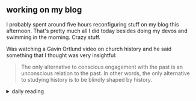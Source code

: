 ## working on my blog

I probably spent around five hours reconfiguring stuff on my blog this afternoon. That's pretty much all I did today besides doing my devos and swimming in the morning. Crazy stuff.

Was watching a Gavin Ortlund video on church history and he said something that I thought was very insightful:

> The only alternative to conscious engagement with the past is an unconscious relation to the past. In other words, the only alternative to studying history is to be blindly shaped by history.

<details markdown="1">
<summary>daily reading</summary>

| {{ page.date | date: "%B %-d, %Y" }} |
| :-------------: |
| [Deut. 23; Ps. 112–113; Isa. 50; Rev. 20]({% link pages/_Bible/Bible-year-1.md %}) |
| [WCF 22; WLC 146-152; WSC 79-81]({% link pages/_reformed_standards/westminster-month-1.md %}) |
| [The Apostles' Creed](https://threeforms.org/the-apostles-creed/) |

</details>